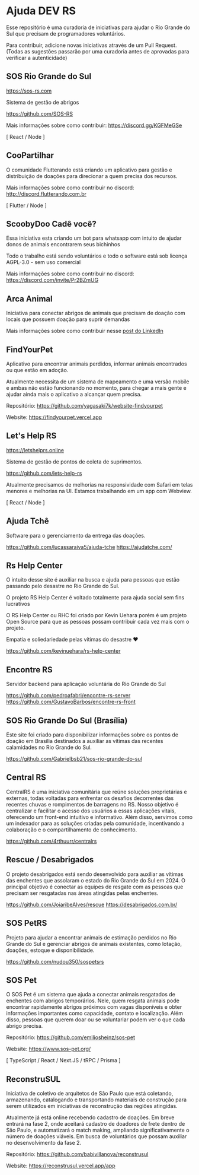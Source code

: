 # Ajuda DEV RS
Esse repositório é uma curadoria  de iniciativas para ajudar o Rio Grande do Sul que precisam de programadores voluntários.

Para contribuir, adicione novas iniciativas através de um Pull Request. (Todas as sugestões passarão por uma curadoria antes de aprovadas para verificar a autenticidade)

## SOS Rio Grande do Sul
https://sos-rs.com

Sistema de gestão de abrigos

https://github.com/SOS-RS

Mais informações sobre como contribuir:  https://discord.gg/KGFMeGSe

[ React / Node ]

## CooPartilhar
O comunidade Flutterando está criando um aplicativo para gestão e distribuição de doações para direcionar a quem precisa dos recursos.

Mais informações sobre como contribuir no discord: http://discord.flutterando.com.br

[ Flutter / Node ]

## ScoobyDoo Cadê você?
Essa iniciativa esta criando um bot para whatsapp com intuito de ajudar donos de animais encontrarem seus bichinhos

Todo o trabalho está sendo voluntários e todo o software está sob licença AGPL-3.0 - sem uso comercial

Mais informações sobre como contribuir no discord: https://discord.com/invite/Pr2BZmUG

## Arca Animal
Iniciativa para conectar abrigos de animais que precisam de doação com locais que possuem doação para suprir demandas

Mais informações sobre como contribuir nesse [post do LinkedIn](https://www.linkedin.com/posts/carinezanotto_tech-uxwriting-designconversacional-activity-7195926836315340801-q6Zi?utm_source=share&utm_medium=member_desktop)

## FindYourPet

Aplicativo para encontrar animais perdidos, informar animais encontrados ou que estão em adoção.

Atualmente necessita de um sistema de mapeamento e uma versão mobile e ambas não estão funcionando no momento, para chegar a mais gente e ajudar ainda mais o aplicativo a alcançar quem precisa.

Repositório: https://github.com/yagasaki7k/website-findyourpet

Website: https://findyourpet.vercel.app

## Let's Help RS
https://letshelprs.online

Sistema de gestão de pontos de coleta de suprimentos.

https://github.com/lets-help-rs

Atualmente precisamos de melhorias na responsividade com Safari em telas menores e melhorias na UI. 
Estamos trabalhando em um app com Webview.

[ React / Node ]

## Ajuda Tchê

Software para o gerenciamento da entrega das doações.

https://github.com/lucassaraiva5/ajuda-tche
https://ajudatche.com/


## Rs Help Center

O intuito desse site é auxiliar na busca e ajuda para pessoas que estão passando pelo desastre no Rio Grande do Sul.

O projeto RS Help Center é voltado totalmente para ajuda social sem fins lucrativos

O RS Help Center ou RHC foi criado por Kevin Uehara porém é um projeto Open Source para que as pessoas possam contribuir cada vez mais com o projeto.

Empatia e soliedariedade pelas vítimas do desastre ❤️

https://github.com/kevinuehara/rs-help-center

## Encontre RS

Servidor backend para aplicação voluntária do Rio Grande do Sul

https://github.com/pedroafabri/encontre-rs-server
https://github.com/GustavoBarbos/encontre-rs-front

## SOS Rio Grande Do Sul (Brasília)

Este site foi criado para disponibilizar informações sobre os pontos de doação em Brasília destinados a auxiliar as vítimas das recentes calamidades no Rio Grande do Sul.

https://github.com/Gabrielbsb21/sos-rio-grande-do-sul

## Central RS

CentralRS é uma iniciativa comunitária que reúne soluções proprietárias e externas, todas voltadas para enfrentar os desafios decorrentes das recentes chuvas e rompimentos de barragens no RS. Nosso objetivo é centralizar e facilitar o acesso dos usuários a essas aplicações vitais, oferecendo um front-end intuitivo e informativo. Além disso, servimos como um indexador para as soluções criadas pela comunidade, incentivando a colaboração e o compartilhamento de conhecimento. 

https://github.com/4rthuurr/centralrs

## Rescue / Desabrigados

O projeto desabrigados está sendo desenvolvido para auxiliar as vítimas das enchentes que assolaram o estado do Rio Grande do Sul em 2024. O principal objetivo é conectar as equipes de resgate com as pessoas que precisam ser resgatadas nas áreas atingidas pelas enchentes.

https://github.com/JoiaribeAlves/rescue
https://desabrigados.com.br/

## SOS PetRS

Projeto para ajudar a encontrar animais de estimação perdidos no Rio Grande do Sul e gerenciar abrigos de animais existentes, como lotação, doações, estoque e disponibilidade.

https://github.com/nudou350/sospetsrs

## SOS Pet

O SOS Pet é um sistema que ajuda a conectar animais resgatados de enchentes com abrigos temporários. Nele, quem resgata animais pode encontrar rapidamente abrigos próximos com vagas disponíveis e obter informações importantes como capacidade, contato e localização. Além disso, pessoas que querem doar ou se voluntariar podem ver o que cada abrigo precisa.

Repositório: https://github.com/emiliosheinz/sos-pet

Website: https://www.sos-pet.org/

[ TypeScript / React / Next.JS / tRPC / Prisma ]

## ReconstruSUL

Iniciativa de coletivo de arquitetos de São Paulo que está coletando, armazenando, catalogando e transportando materiais de construção para serem utilizados em iniciativas de reconstrução das regiões atingidas.

Atualmente já está online recebendo cadastro de doações. Em breve entrará na fase 2, onde aceitará cadastro de doadores de frete dentro de São Paulo, e automatizará o match making, ampliando significativamente o número de doações viáveis. Em busca de voluntários que possam auxiliar no desenvolvimento da fase 2.

Repositório: https://github.com/babivillanova/reconstrusul

Website: https://reconstrusul.vercel.app/app
